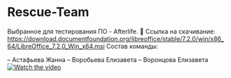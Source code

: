 # Rescue-Team

Выбранное для тестирования ПО - Afterlife.
📁 Ссылка на скачивание: https://download.documentfoundation.org/libreoffice/stable/7.2.0/win/x86_64/LibreOffice_7.2.0_Win_x64.msi
Состав команды:

– Астафьева Жанна
– Воробьева Елизавета
– Воронцова Елизавета
[![Watch the video](https://i.imgur.com/vKb2F1B.png)](https://www.youtube.com/shorts/22H1GBpkGOk)

